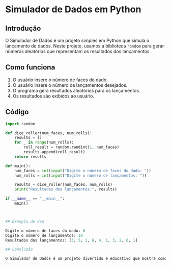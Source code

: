 # Simulador de Dados em Python

## Introdução
O Simulador de Dados é um projeto simples em Python que simula o lançamento de dados. Neste projeto, usamos a biblioteca `random` para gerar números aleatórios que representam os resultados dos lançamentos.

## Como funciona
1. O usuário insere o número de faces do dado.
2. O usuário insere o número de lançamentos desejados.
3. O programa gera resultados aleatórios para os lançamentos.
4. Os resultados são exibidos ao usuário.

## Código
```python
import random

def dice_roller(num_faces, num_rolls):
    results = []
    for _ in range(num_rolls):
        roll_result = random.randint(1, num_faces)
        results.append(roll_result)
    return results

def main():
    num_faces = int(input("Digite o número de faces do dado: "))
    num_rolls = int(input("Digite o número de lançamentos: "))

    results = dice_roller(num_faces, num_rolls)
    print("Resultados dos lançamentos:", results)

if __name__ == "__main__":
    main()



## Exemplo de Uso

Digite o número de faces do dado: 6
Digite o número de lançamentos: 10
Resultados dos lançamentos: [3, 5, 2, 6, 4, 1, 3, 2, 6, 1]

## Conclusão

O Simulador de Dados é um projeto divertido e educativo que mostra como podemos usar Python para criar aplicativos simples, mas úteis. É um ótimo projeto para iniciantes praticarem seus conhecimentos em Python e lógica de programação.

